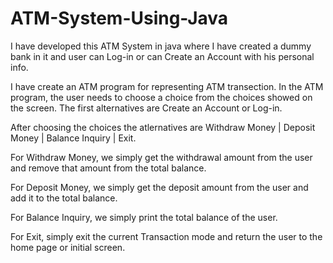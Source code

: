 # ATM-System-Using-Java

I have developed this ATM System in java where I have created a dummy bank in it and user can Log-in or can Create an Account with his personal info.

I have create an ATM program for representing ATM transection.
In the ATM program, the user needs to choose a choice from the choices showed on the screen. The first alternatives are Create an Account or Log-in.

After choosing the choices the atlernatives are Withdraw Money | Deposit Money | Balance Inquiry | Exit.

For Withdraw Money, we simply get the withdrawal amount from the user and remove that amount from the total balance.

For Deposit Money, we simply get the deposit amount from the user and add it to the total balance.

For Balance Inquiry, we simply print the total balance of the user.

For Exit, simply exit the current Transaction mode and return the user to the home page or initial screen.


